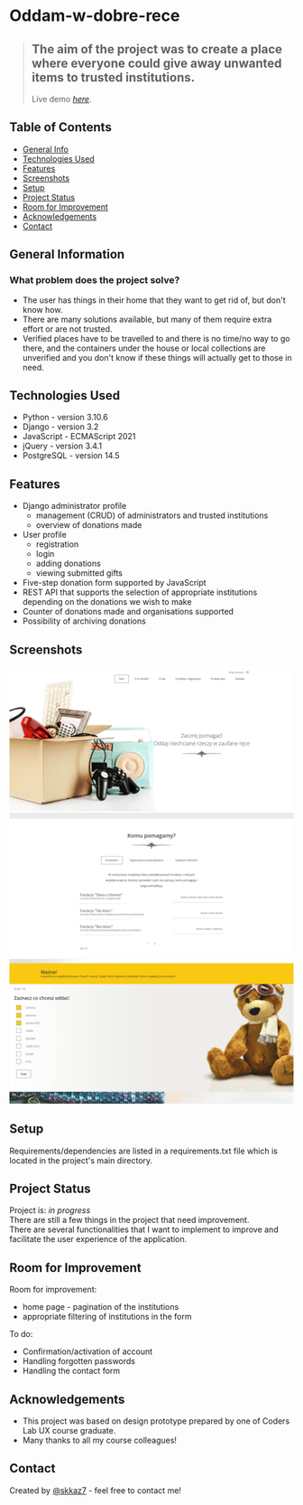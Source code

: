 # Oddam-w-dobre-rece
> ## The aim of the project was to create a place where everyone could give away unwanted items to trusted institutions.
> Live demo [_here_](https://www.example.com). <!-- If you have the project hosted somewhere, include the link here. -->

## Table of Contents
* [General Info](#general-information)
* [Technologies Used](#technologies-used)
* [Features](#features)
* [Screenshots](#screenshots)
* [Setup](#setup)
* [Project Status](#project-status)
* [Room for Improvement](#room-for-improvement)
* [Acknowledgements](#acknowledgements)
* [Contact](#contact)
<!-- * [License](#license) -->


## General Information
  ### What problem does the project solve?
- The user has things in their home that they want to get rid of, but don't know how.
- There are many solutions available, but many of them require extra effort or are not trusted.
- Verified places have to be travelled to and there is no time/no way to go there, and the containers under the house or local collections are unverified and you don't know if these things will actually get to those in need.

<!-- You don't have to answer all the questions - just the ones relevant to your project. -->


## Technologies Used
- Python - version 3.10.6
- Django - version 3.2
- JavaScript - ECMAScript 2021
- jQuery - version 3.4.1
- PostgreSQL - version 14.5


## Features
- Django administrator profile<br>
    - management (CRUD) of administrators and trusted institutions<br>
    - overview of donations made
- User profile<br>
  - registration
  - login
  - adding donations
  - viewing submitted gifts
- Five-step donation form supported by JavaScript
- REST API that supports the selection of appropriate institutions depending on the donations we wish to make
- Counter of donations made and organisations supported
- Possibility of archiving donations


## Screenshots
![screenshot1](./imgs/screen1.png)
![screenshot2](./imgs/screen2.png)
![screenshot3](./imgs/screen3.png)
<!-- If you have screenshots you'd like to share, include them here. -->


## Setup
Requirements/dependencies are listed in a requirements.txt file which is located in the project's main directory.

<!--
## Usage
How does one go about using it?
Provide various use cases and code examples here.

`write-your-code-here`
-->

## Project Status
Project is: _in progress_<br>
There are still a few things in the project that need improvement.<br>
There are several functionalities that I want to implement to improve and facilitate the user experience of the application.


## Room for Improvement
Room for improvement:
- home page - pagination of the institutions
- appropriate filtering of institutions in the form

To do:
- Confirmation/activation of account
- Handling forgotten passwords
- Handling the contact form


## Acknowledgements
- This project was based on design prototype prepared by one of Coders Lab UX course graduate.
- Many thanks to all my course colleagues!


## Contact
Created by [@skkaz7](https://www.linkedin.com/in/sebastian-kazmierczak) - feel free to contact me!


<!-- Optional -->
<!-- ## License -->
<!-- This project is open source and available under the [... License](). -->

<!-- You don't have to include all sections - just the one's relevant to your project -->

